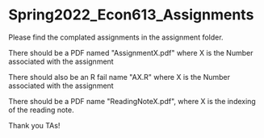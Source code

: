 # Spring2022_Econ613_Assignments
Please find the complated assignments in the assignment folder.

There should be a PDF named "AssignmentX.pdf" where X is the Number associated with the assignment

There should also be an R fail name "AX.R" where X is the Number associated with the assignment

There should be a PDF name "ReadingNoteX.pdf", where X is the indexing of the reading note.

Thank you TAs!
